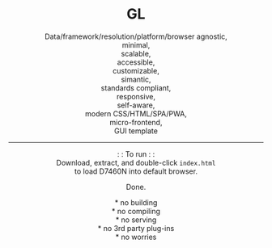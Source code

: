 <!--START_SECTION:waka-->
<!--END_SECTION:waka-->
<H1 align="center">GL</h1>

<p align="center">Data/framework/resolution/platform/browser agnostic,<br />minimal,<br />scalable,<br />accessible,<br />customizable,<br />simantic,<br />standards compliant,<br />responsive,<br />self-aware,<br />modern CSS/HTML/SPA/PWA,<br />micro-frontend,<br />GUI template</p>

---

<p align="center">
: : To run : :<br />
Download, extract, and double-click <code>index.html</code><br />to load D7460N into default browser.</p>
<p align="center">Done.</p>
<p align="center">
* no building<br />
* no compiling<br />
* no serving<br />
* no 3rd party plug-ins<br />
* no worries 
</p>
